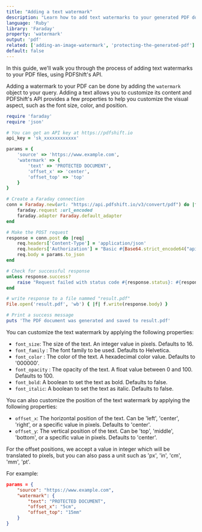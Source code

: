 ```yaml
---
title: "Adding a text watermark"
description: "Learn how to add text watermarks to your generated PDF document using Ruby and the Faraday library. With this guide, you'll be able to add watermarks on top of your generated PDFs easily with a quick request to PDFShift's API."
language: 'Ruby'
library: 'Faraday'
property: 'watermark'
output: 'pdf'
related: ['adding-an-image-watermark', 'protecting-the-generated-pdf']
default: false
---
```


In this guide, we'll walk you through the process of adding text watermarks to your PDF files, using PDFShift's API.

Adding a watermark to your PDF can be done by adding the `watermark` object to your query. Adding a text allows you to customize its content and PDFShift's API provides a few properties to help you customize the visual aspect, such as the font size, color, and position.

```ruby
require 'faraday'
require 'json'

# You can get an API key at https://pdfshift.io
api_key = 'sk_xxxxxxxxxxxx'

params = {
    'source' => 'https://www.example.com',
    'watermark' => {
        'text' => 'PROTECTED DOCUMENT',
        'offset_x' => 'center',
        'offset_top' => 'top'
    }
}

# Create a Faraday connection
conn = Faraday.new(url: "https://api.pdfshift.io/v3/convert/pdf") do |faraday|
    faraday.request :url_encoded
    faraday.adapter Faraday.default_adapter
end

# Make the POST request
response = conn.post do |req|
    req.headers['Content-Type'] = 'application/json'
    req.headers['Authorization'] = "Basic #{Base64.strict_encode64("api:#{api_key}")}"
    req.body = params.to_json
end

# Check for successful response
unless response.success?
    raise "Request failed with status code #{response.status}: #{response.body}"
end

# write response to a file nammed "result.pdf"
File.open('result.pdf', 'wb') { |f| f.write(response.body) }

# Print a success message
puts 'The PDF document was generated and saved to result.pdf'
```

You can customize the text watermark by applying the following properties:

 * `font_size`: The size of the text. An integer value in pixels. Defaults to 16.
 * `font_family` : The font family to be used. Defaults to Helvetica.
 * `font_color` : The color of the text. A hexadecimal color value. Defaults to '000000'.
 * `font_opacity` : The opacity of the text. A float value between 0 and 100. Defaults to 100.
 * `font_bold`: A boolean to set the text as bold. Defaults to false.
 * `font_italic`: A boolean to set the text as italic. Defaults to false.

You can also customize the position of the text watermark by applying the following properties:

 * `offset_x`: The horizontal position of the text. Can be 'left', 'center', 'right', or a specific value in pixels. Defaults to 'center'.
 * `offset_y`: The vertical position of the text. Can be 'top', 'middle', 'bottom', or a specific value in pixels. Defaults to 'center'.

For the offset positions, we accept a value in integer which will be translated to pixels, but you can also pass a unit such as 'px', 'in', 'cm', 'mm', 'pt'.

For example:

```json
params = {
    "source": "https://www.example.com",
    "watermark": {
        "text": "PROTECTED DOCUMENT",
        "offset_x": "5cm",
        "offset_top": "15mm"
    }
}
```
